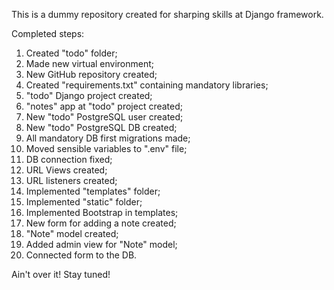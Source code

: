 This is a dummy repository created for sharping skills at Django framework.

Completed steps:
1. Created "todo" folder;
2. Made new virtual environment;
3. New GitHub repository created;
4. Created "requirements.txt" containing mandatory libraries;
5. "todo" Django project created;
6. "notes" app at "todo" project created;
7. New "todo" PostgreSQL user created;
8. New "todo" PostgreSQL DB created;
9. All mandatory DB first migrations made;
10. Moved sensible variables to ".env" file;
11. DB connection fixed;
12. URL Views created;
13. URL listeners created;
14. Implemented "templates" folder;
15. Implemented "static" folder;
16. Implemented Bootstrap in templates;
17. New form for adding a note created;
18. "Note" model created;
19. Added admin view for "Note" model;
20. Connected form to the DB.

Ain't over it! Stay tuned!